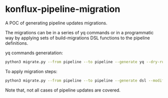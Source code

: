 # konflux-pipeline-migration

A POC of generating pipeline updates migrations.

The migrations can be in a series of yq commands or in a programmatic way by
applying sets of build-migrations DSL functions to the pipeline definitions.

yq commands generatation:

```bash
python3 migrate.py --from pipeline --to pipeline --generate yq --dry-run
```

To apply migration steps:

```bash
python3 migrate.py --from pipeline --to pipeline --generate dsl --modify-pipeline pipelinerun-file
```

Note that, not all cases of pipeline updates are covered.

